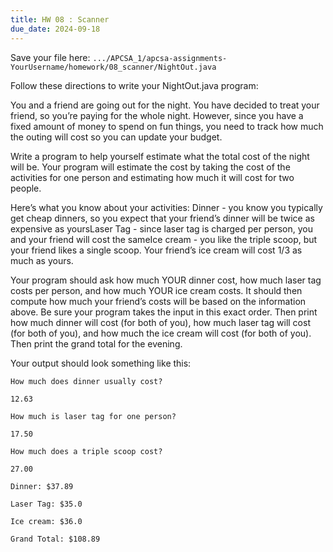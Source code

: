 ```yaml
---
title: HW 08 : Scanner
due_date: 2024-09-18
---
```


Save your file here: `.../APCSA_1/apcsa-assignments-YourUsername/homework/08_scanner/NightOut.java`

Follow these directions to write your NightOut.java program:

You and a friend are going out for the night. You have decided to treat your friend, so you’re paying for the whole night. However, since you have a fixed amount of money to spend on fun things, you need to track how much the outing will cost so you can update your budget.

Write a program to help yourself estimate what the total cost of the night will be. Your program will estimate the cost by taking the cost of the activities for one person and estimating how much it will cost for two people.

Here’s what you know about your activities: Dinner - you know you typically get cheap dinners, so you expect that your friend’s dinner will be twice as expensive as yoursLaser Tag - since laser tag is charged per person, you and your friend will cost the sameIce cream - you like the triple scoop, but your friend likes a single scoop. Your friend’s ice cream will cost 1/3 as much as yours.

Your program should ask how much YOUR dinner cost, how much laser tag costs per person, and how much YOUR ice cream costs. It should then compute how much your friend’s costs will be based on the information above. Be sure your program takes the input in this exact order.
Then print how much dinner will cost (for both of you), how much laser tag will cost (for both of you), and how much the ice cream will cost (for both of you). Then print the grand total for the evening.

Your output should look something like this:

```
How much does dinner usually cost? 

12.63

How much is laser tag for one person? 

17.50

How much does a triple scoop cost? 

27.00

Dinner: $37.89

Laser Tag: $35.0  

Ice cream: $36.0

Grand Total: $108.89
```
